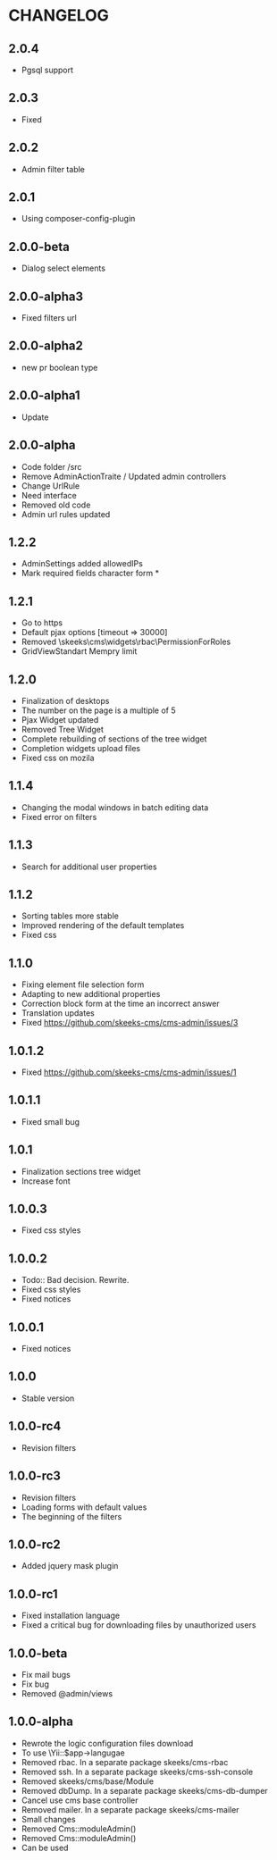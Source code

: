CHANGELOG
==============

2.0.4
-----------------
 * Pgsql support
 
2.0.3
-----------------
 * Fixed
 
2.0.2
-----------------
 * Admin filter table
 
2.0.1
-----------------
 * Using composer-config-plugin
 
2.0.0-beta
-----------------
 * Dialog select elements
 
2.0.0-alpha3
-----------------
 * Fixed filters url
 
2.0.0-alpha2
-----------------
 * new pr boolean type
 
2.0.0-alpha1
-----------------
 * Update

2.0.0-alpha
-----------------
  * Code folder /src
  * Remove AdminActionTraite / Updated admin controllers
  * Change UrlRule
  * Need interface
  * Removed old code
  * Admin url rules updated

1.2.2
-----------------
  * AdminSettings added allowedIPs
  * Mark required fields character form *

1.2.1
-----------------
  * Go to https
  * Default pjax options [timeout => 30000]
  * Removed \skeeks\cms\widgets\rbac\PermissionForRoles
  * GridViewStandart Mempry limit

1.2.0
-----------------
  * Finalization of desktops
  * The number on the page is a multiple of 5
  * Pjax Widget updated
  * Removed Tree Widget
  * Complete rebuilding of sections of the tree widget
  * Completion widgets upload files
  * Fixed css on mozila

1.1.4
-----------------
  * Changing the modal windows in batch editing data
  * Fixed error on filters

1.1.3
-----------------
  * Search for additional user properties

1.1.2
-----------------
  * Sorting tables more stable
  * Improved rendering of the default templates
  * Fixed css

1.1.0
-----------------
  * Fixing element file selection form
  * Adapting to new additional properties
  * Correction block form at the time an incorrect answer
  * Translation updates
  * Fixed https://github.com/skeeks-cms/cms-admin/issues/3

1.0.1.2
-----------------
  * Fixed https://github.com/skeeks-cms/cms-admin/issues/1

1.0.1.1
-----------------
  * Fixed small bug

1.0.1
-----------------
  * Finalization sections tree widget
  * Increase font

1.0.0.3
-----------------
  * Fixed css styles

1.0.0.2
-----------------
  * Todo:: Bad decision. Rewrite.
  * Fixed css styles
  * Fixed notices

1.0.0.1
-----------------
  * Fixed notices

1.0.0
-----------------
  * Stable version
 
1.0.0-rc4
-----------------
  * Revision filters

1.0.0-rc3
-----------------
  * Revision filters
  * Loading forms with default values
  * The beginning of the filters

1.0.0-rc2
-----------------
  * Added jquery mask plugin

1.0.0-rc1
-----------------
  * Fixed installation language
  * Fixed a critical bug for downloading files by unauthorized users

1.0.0-beta
-----------------
  * Fix mail bugs
  * Fix bug
  * Removed @admin/views

1.0.0-alpha
-----------------
  * Rewrote the logic configuration files download
  * To use \Yii::$app->langugae
  * Removed rbac. In a separate package skeeks/cms-rbac
  * Removed ssh. In a separate package skeeks/cms-ssh-console
  * Removed skeeks/cms/base/Module
  * Removed dbDump. In a separate package skeeks/cms-db-dumper
  * Cancel use cms base controller
  * Removed mailer. In a separate package skeeks/cms-mailer
  * Small changes
  * Removed Cms::moduleAdmin()
  * Removed Cms::moduleAdmin()
  * Can be used
